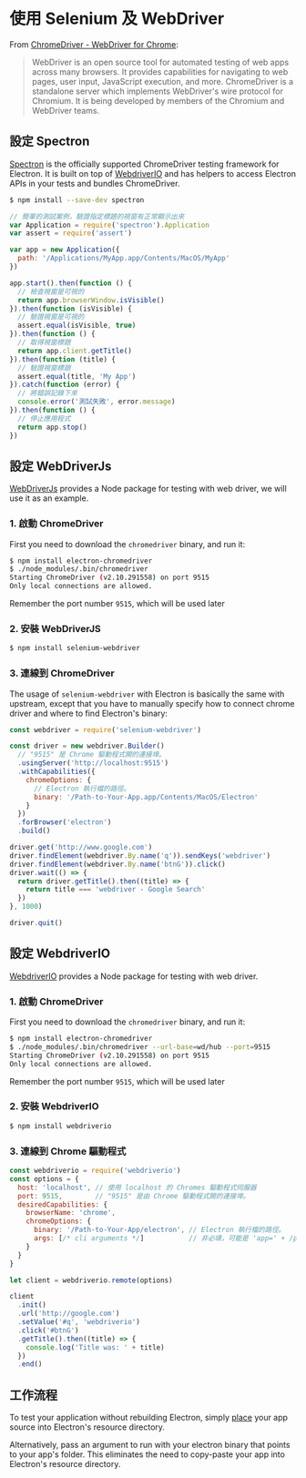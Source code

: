 # 使用 Selenium 及 WebDriver

From [ChromeDriver - WebDriver for Chrome](https://sites.google.com/a/chromium.org/chromedriver/):

> WebDriver is an open source tool for automated testing of web apps across many browsers. It provides capabilities for navigating to web pages, user input, JavaScript execution, and more. ChromeDriver is a standalone server which implements WebDriver's wire protocol for Chromium. It is being developed by members of the Chromium and WebDriver teams.

## 設定 Spectron

[Spectron](https://electronjs.org/spectron) is the officially supported ChromeDriver testing framework for Electron. It is built on top of [WebdriverIO](http://webdriver.io/) and has helpers to access Electron APIs in your tests and bundles ChromeDriver.

```sh
$ npm install --save-dev spectron
```

```javascript
// 簡單的測試案例，驗證指定標題的視窗有正常顯示出來
var Application = require('spectron').Application
var assert = require('assert')

var app = new Application({
  path: '/Applications/MyApp.app/Contents/MacOS/MyApp'
})

app.start().then(function () {
  // 檢查視窗是可視的
  return app.browserWindow.isVisible()
}).then(function (isVisible) {
  // 驗證視窗是可視的
  assert.equal(isVisible, true)
}).then(function () {
  // 取得視窗標題
  return app.client.getTitle()
}).then(function (title) {
  // 驗證視窗標題
  assert.equal(title, 'My App')
}).catch(function (error) {
  // 將錯誤記錄下來
  console.error('測試失敗', error.message)
}).then(function () {
  // 停止應用程式
  return app.stop()
})
```

## 設定 WebDriverJs

[WebDriverJs](https://code.google.com/p/selenium/wiki/WebDriverJs) provides a Node package for testing with web driver, we will use it as an example.

### 1. 啟動 ChromeDriver

First you need to download the `chromedriver` binary, and run it:

```sh
$ npm install electron-chromedriver
$ ./node_modules/.bin/chromedriver
Starting ChromeDriver (v2.10.291558) on port 9515
Only local connections are allowed.
```

Remember the port number `9515`, which will be used later

### 2. 安裝 WebDriverJS

```sh
$ npm install selenium-webdriver
```

### 3. 連線到 ChromeDriver

The usage of `selenium-webdriver` with Electron is basically the same with upstream, except that you have to manually specify how to connect chrome driver and where to find Electron's binary:

```javascript
const webdriver = require('selenium-webdriver')

const driver = new webdriver.Builder()
  // "9515" 是 Chrome 驅動程式開的連接埠。
  .usingServer('http://localhost:9515')
  .withCapabilities({
    chromeOptions: {
      // Electron 執行檔的路徑。
      binary: '/Path-to-Your-App.app/Contents/MacOS/Electron'
    }
  })
  .forBrowser('electron')
  .build()

driver.get('http://www.google.com')
driver.findElement(webdriver.By.name('q')).sendKeys('webdriver')
driver.findElement(webdriver.By.name('btnG')).click()
driver.wait(() => {
  return driver.getTitle().then((title) => {
    return title === 'webdriver - Google Search'
  })
}, 1000)

driver.quit()
```

## 設定 WebdriverIO

[WebdriverIO](http://webdriver.io/) provides a Node package for testing with web driver.

### 1. 啟動 ChromeDriver

First you need to download the `chromedriver` binary, and run it:

```sh
$ npm install electron-chromedriver
$ ./node_modules/.bin/chromedriver --url-base=wd/hub --port=9515
Starting ChromeDriver (v2.10.291558) on port 9515
Only local connections are allowed.
```

Remember the port number `9515`, which will be used later

### 2. 安裝 WebdriverIO

```sh
$ npm install webdriverio
```

### 3. 連線到 Chrome 驅動程式

```javascript
const webdriverio = require('webdriverio')
const options = {
  host: 'localhost', // 使用 localhost 的 Chromes 驅動程式伺服器
  port: 9515,        // "9515" 是由 Chrome 驅動程式開的連接埠。
  desiredCapabilities: {
    browserName: 'chrome',
    chromeOptions: {
      binary: '/Path-to-Your-App/electron', // Electron 執行檔的路徑。
      args: [/* cli arguments */]           // 非必填，可能是 'app=' + /path/to/your/app/
    }
  }
}

let client = webdriverio.remote(options)

client
  .init()
  .url('http://google.com')
  .setValue('#q', 'webdriverio')
  .click('#btnG')
  .getTitle().then((title) => {
    console.log('Title was: ' + title)
  })
  .end()
```

## 工作流程

To test your application without rebuilding Electron, simply [place](https://github.com/electron/electron/blob/master/docs/tutorial/application-distribution.md) your app source into Electron's resource directory.

Alternatively, pass an argument to run with your electron binary that points to your app's folder. This eliminates the need to copy-paste your app into Electron's resource directory.